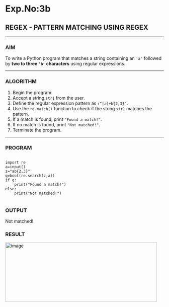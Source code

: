 # Exp.No:3b  
## REGEX - PATTERN MATCHING USING REGEX

---

### AIM  
To write a Python program that matches a string containing an `'a'` followed by **two to three `'b'` characters** using regular expressions.

---

### ALGORITHM

1. Begin the program.  
2. Accept a string `str1` from the user.  
3. Define the regular expression pattern as `r"[a]+b{2,3}"`.  
4. Use the `re.match()` function to check if the string `str1` matches the pattern.  
5. If a match is found, print `"Found a match!"`.  
6. If no match is found, print `"Not matched!"`.  
7. Terminate the program.

---

### PROGRAM

```

import re
a=input()
z="ab{2,3}"
q=bool(re.search(z,a))
if q:
    print("Found a match!")
else:
    print("Not matched!")


```
### OUTPUT

Not matched!

### RESULT

<img width="482" height="189" alt="image" src="https://github.com/user-attachments/assets/021d405c-e347-4728-abac-35c6762069d7" />
